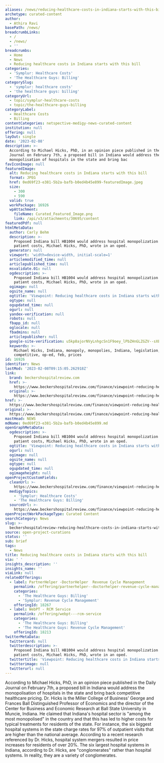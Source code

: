 ```yaml
---
aliases: /news/reducing-healthcare-costs-in-indiana-starts-with-this-bill
archetype: curated-content
author:
  - Athira Ravi
basePath: /news/
breadcrumbLinks:
  - /
  - /news/
  - ''
breadcrumbs:
  - Home
  - News
  - Reducing healthcare costs in Indiana starts with this bill
categories:
  - 'Symplur: Healthcare Costs'
  - 'The Healthcare Guys: Billing'
categorySlug:
  - 'symplur: healthcare costs'
  - 'the healthcare guys: billing'
categoryUrl:
  - topic/symplur-healthcare-costs
  - topic/the-healthcare-guys-billing
categoryLabel:
  - Healthcare Costs
  - Billing
contentCategories: netspective-medigy-news-curated-content
institution: null
offering: null
layOut: single
date: '2023-02-08'
description: >-
  According to Michael Hicks, PhD, in an opinion piece published in the Daily
  Journal on February 7th, a proposed bill in Indiana would address the
  monopolisation of hospitals in the state and bring bac
favIconImage: null
featuredImage:
  alt: Reducing healthcare costs in Indiana starts with this bill
  format: JPEG
  href: 0ed69f23-e381-5b2a-bafb-b0ed4b45e899-featuredImage.jpeg
  size:
    - 300
    - 590
  valid: true
  workPackage: 16926
  wpAttachment:
    fileName: Curated_Featured_Image.png
    link: /api/v3/attachments/30695/content
featuredPdf: null
htmlMetaData:
  author: Carly Behm
  description: >-
    Proposed Indiana bill HB1004 would address hospital monopolization and
    patient costs, Michael Hicks, PhD, wrote in an oped.
  generator: null
  viewport: 'width=device-width, initial-scale=1'
  articlemodified_time: null
  articlepublished_time: null
  msvalidate.01: null
  ogdescription: >-
    Proposed Indiana bill HB1004 would address hospital monopolization and
    patient costs, Michael Hicks, PhD, wrote in an oped.
  ogimage: null
  ogsite_name: null
  ogtitle: 'Viewpoint: Reducing healthcare costs in Indiana starts with this bill'
  ogtype: null
  ogupdated_time: null
  ogurl: null
  yandex-verification: null
  robots: null
  fbapp_id: null
  oglocale: null
  fbadmins: null
  articlepublisher: null
  google-site-verification: u5kp8ajorNVyLnhgcSn1F9oey_lPbZHnGLZGZV--sXE
  keywords: >-
    Michael Hicks, Indiana, monopoly, monopolies, Indiana, legislation,
    competitive, op-ed, feb, prices
id: 16926
identifier: News
lastMod: '2023-02-08T09:15:05.262918Z'
link:
  brand: beckershospitalreview.com
  href: >-
    https://www.beckershospitalreview.com/finance/viewpoint-reducing-healthcare-costs-in-indiana-starts-with-this-bill.html
  original: >-
    https://www.beckershospitalreview.com/finance/viewpoint-reducing-healthcare-costs-in-indiana-starts-with-this-bill.html
href: >-
  https://www.beckershospitalreview.com/finance/viewpoint-reducing-healthcare-costs-in-indiana-starts-with-this-bill.html
original: >-
  https://www.beckershospitalreview.com/finance/viewpoint-reducing-healthcare-costs-in-indiana-starts-with-this-bill.html
mastHead: NEWS
mdName: 0ed69f23-e381-5b2a-bafb-b0ed4b45e899.md
openGraphMetaData:
  ogdescription: >-
    Proposed Indiana bill HB1004 would address hospital monopolization and
    patient costs, Michael Hicks, PhD, wrote in an oped.
  ogtitle: 'Viewpoint: Reducing healthcare costs in Indiana starts with this bill'
  ogurl: null
  ogimage: null
  ogsite_name: null
  ogtype: null
  ogupdated_time: null
  ogimageheight: null
openProjectCustomFields:
  cleanUrl: >-
    https://www.beckershospitalreview.com/finance/viewpoint-reducing-healthcare-costs-in-indiana-starts-with-this-bill.html
  medigyTopics:
    - 'Symplur: Healthcare Costs'
    - 'The Healthcare Guys: Billing'
  sourceUrl: >-
    https://www.beckershospitalreview.com/finance/viewpoint-reducing-healthcare-costs-in-indiana-starts-with-this-bill.html
openProjectWorkPackageType: Curated Content
searchCategory: News
slug: >-
  beckershospitalreview-reducing-healthcare-costs-in-indiana-starts-with-this-bill
source: open-project-curations
status: ''
sub: brief
tags:
  - News
title: Reducing healthcare costs in Indiana starts with this bill
via: ' '
insights_description: ''
insights_name: ''
viaLink: null
relatedOfferings:
  - label: PartnerHelper -DoctorHelper  Revenue Cycle Management
    permalink: /offering/partnerhelper--doctorhelper-revenue-cycle-management
    categories:
      - 'The Healthcare Guys: Billing'
      - 'Symplur: Revenue Cycle Management'
    offeringId: 18267
  - label: WebPT - RCM Service
    permalink: /offering/webpt---rcm-service
    categories:
      - 'The Healthcare Guys: Billing'
      - 'The Healthcare Guys: Revenue Cycle Management'
    offeringId: 18213
twitterMetaData:
  twittercard: null
  twitterdescription: >-
    Proposed Indiana bill HB1004 would address hospital monopolization and
    patient costs, Michael Hicks, PhD, wrote in an oped.
  twittertitle: 'Viewpoint: Reducing healthcare costs in Indiana starts with this bill'
  twitterimage: null
  twitterurl: null
---
```

<p>According to Michael Hicks, PhD, in an opinion piece published in the Daily Journal on February 7th, a proposed bill in Indiana would address the monopolisation of hospitals in the state and bring back competitive healthcare pricing. Dr. Hicks is the Miller College of Business' George and Frances Ball Distinguished Professor of Economics and the director of the Center for Business and Economic Research at Ball State University in Muncie, Indiana. He claimed that Indiana's hospital sector is "among the most monopolised" in the country and that this has led to higher costs for typical treatments for residents of the state. For instance, the six biggest hospital systems in the state charge rates for 97% of outpatient visits that are higher than the national average. According to a recent research referenced by Dr. Hicks, hospital system mergers resulted in price increases for residents of over 20%. The six largest hospital systems in Indiana, according to Dr. Hicks, are "conglomerates" rather than hospital systems. In reality, they are a variety of conglomerates.</p>